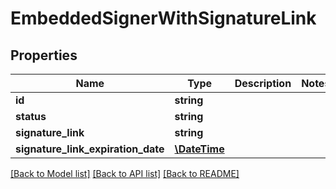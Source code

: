 # EmbeddedSignerWithSignatureLink

## Properties
Name | Type | Description | Notes
------------ | ------------- | ------------- | -------------
**id** | **string** |  | 
**status** | **string** |  | 
**signature_link** | **string** |  | 
**signature_link_expiration_date** | [**\DateTime**](\DateTime.md) |  | 

[[Back to Model list]](../../README.md#documentation-for-models) [[Back to API list]](../../README.md#documentation-for-api-endpoints) [[Back to README]](../../README.md)

